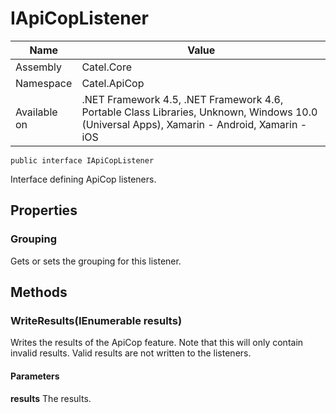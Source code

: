 

# IApiCopListener

Name|Value
---|---
Assembly|Catel.Core
Namespace|Catel.ApiCop
Available on|.NET Framework 4.5, .NET Framework 4.6, Portable Class Libraries, Unknown, Windows 10.0 (Universal Apps), Xamarin - Android, Xamarin - iOS

```
public interface IApiCopListener
```

Interface defining ApiCop listeners.



## Properties

### Grouping

Gets or sets the grouping for this listener.



## Methods

### WriteResults(IEnumerable<IApiCopResult> results)

Writes the results of the ApiCop feature. Note that this will only contain invalid results. Valid results are not written to the listeners.

#### Parameters

**results**
The results.



